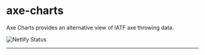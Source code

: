 # axe-charts

Axe Charts provides an alternative view of IATF axe throwing data.

![Netlify Status](https://api.netlify.com/api/v1/badges/88cf6fc1-85ed-4648-82f4-8a630b35f6c0/deploy-status)

---
